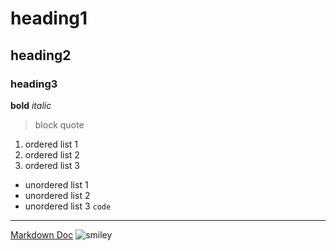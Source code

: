 # heading1
## heading2
### heading3
**bold**
*italic*
> block quote
1. ordered list 1
2. ordered list 2
3. ordered list 3
- unordered list 1
- unordered list 2
- unordered list 3
`code`
---
[Markdown Doc](https://docs.github.com/en/get-started/writing-on-github/getting-started-with-writing-and-formatting-on-github/basic-writing-and-formatting-syntax)
![smiley](https://i.etsystatic.com/28810262/r/il/2fc5e0/5785166966/il_570xN.5785166966_nvy4.jpg)

